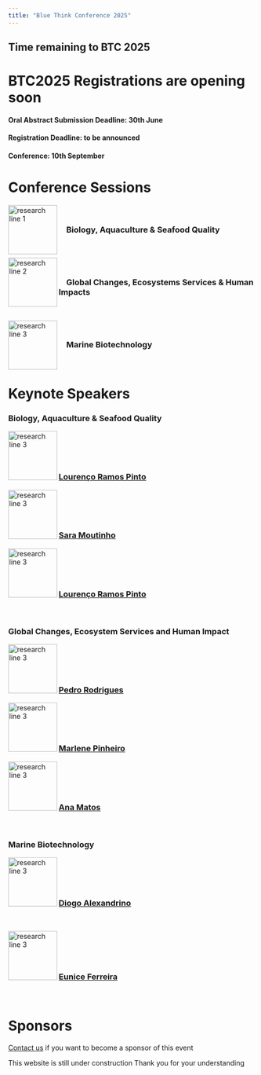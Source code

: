 ```yaml
---
title: "Blue Think Conference 2025"
---
```


<div id="countdown">
  <h2>Time remaining to BTC 2025</h2>
  <p id="countdown-timer"></p>
</div>
<script src="https://phdcommitee.github.io/btc2025/assets/js/countdown.js"></script>

# BTC2025 Registrations are opening soon

#### Oral Abstract Submission Deadline: 30th June
#### Registration Deadline: to be announced
#### Conference: 10th September

# Conference Sessions
<img src="https://phdcommitee.github.io/btc2025//assets/images/1.png" alt="research line 1" align="left" width="100" height="100">
&nbsp;

### &nbsp; &nbsp; Biology, Aquaculture & Seafood Quality 

&nbsp;

<img src="https://phdcommitee.github.io/btc2025//assets/images/2.png" alt="research line 2" align="left" width="100" height="100">
&nbsp;

### &nbsp; &nbsp; Global Changes, Ecosystems Services & Human Impacts

&nbsp;

<img src="https://phdcommitee.github.io/btc2025//assets/images/3.png" alt="research line 3" align="left" width="100" height="100">
&nbsp;

### &nbsp; &nbsp; Marine Biotechnology

&nbsp;

# Keynote Speakers
### Biology, Aquaculture & Seafood Quality
<img src="https://phdcommitee.github.io/btc2025//assets/images/3.png" alt="research line 3" align="left" width="100" height="100">
&nbsp;

### &nbsp; &nbsp; <h3><a href="https://www.ciimar.up.pt/pt-pt/members/lourenco-pinto/">Lourenço Ramos Pinto</a></h3>

&nbsp;
<img src="https://phdcommitee.github.io/btc2025//assets/images/3.png" alt="research line 3" align="left" width="100" height="100">
&nbsp;

### &nbsp; &nbsp; <h3><a href="https://www.ciimar.up.pt/pt-pt/members/sara-moutinho/">Sara Moutinho</a></h3>

&nbsp;
<img src="https://phdcommitee.github.io/btc2025//assets/images/3.png" alt="research line 3" align="left" width="100" height="100">
&nbsp;

### &nbsp; &nbsp; <h3><a href="https://www.ciimar.up.pt/pt-pt/members/lourenco-pinto/">Lourenço Ramos Pinto</a></h3>

&nbsp;

### Global Changes, Ecosystem Services and Human Impact
<img src="https://phdcommitee.github.io/btc2025//assets/images/3.png" alt="research line 3" align="left" width="100" height="100">
&nbsp;

### &nbsp; &nbsp; <h3><a href="https://www.ciimar.up.pt/pt-pt/members/pedro-rodrigues/">Pedro Rodrigues</a></h3>

&nbsp;
<img src="https://phdcommitee.github.io/btc2025//assets/images/3.png" alt="research line 3" align="left" width="100" height="100">
&nbsp;

### &nbsp; &nbsp; <h3><a href="https://www.ciimar.up.pt/pt-pt/members/marlene-pinheiro/">Marlene Pinheiro</a></h3>

&nbsp;
<img src="https://phdcommitee.github.io/btc2025//assets/images/3.png" alt="research line 3" align="left" width="100" height="100">
&nbsp;

### &nbsp; &nbsp; <h3><a href="https://www.ciimar.up.pt/pt-pt/members/ana-matos/">Ana Matos</a></h3>

&nbsp;
### Marine Biotechnology
<img src="https://phdcommitee.github.io/btc2025//assets/images/3.png" alt="research line 3" align="left" width="100" height="100">
&nbsp;

### &nbsp; &nbsp; <h3><a href="https://www.ciimar.up.pt/pt-pt/members/diogo-alexandrino/">Diogo Alexandrino</a></h3>

&nbsp;

<img src="https://phdcommitee.github.io/btc2025//assets/images/3.png" alt="research line 3" align="left" width="100" height="100">
&nbsp;

### &nbsp; &nbsp; <h3><a href="https://www.ciimar.up.pt/pt-pt/members/eunice-ferreira/">Eunice Ferreira</a></h3>

&nbsp;


# Sponsors

<a href="mailto:bluethinkconference@gmail.com">Contact us</a> if you want to become a sponsor of this event

This website is still under construction
Thank you for your understanding 




